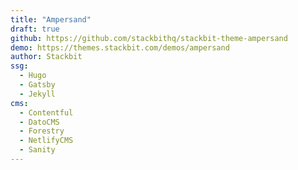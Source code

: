 ```yaml
---
title: "Ampersand"
draft: true
github: https://github.com/stackbithq/stackbit-theme-ampersand
demo: https://themes.stackbit.com/demos/ampersand
author: Stackbit
ssg:
  - Hugo
  - Gatsby
  - Jekyll
cms:
  - Contentful
  - DatoCMS
  - Forestry
  - NetlifyCMS
  - Sanity
---
```

